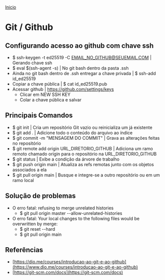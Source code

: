 [Inicio](../README.md)
# Git / Github 
## Configurando acesso ao github com chave ssh
- $ ssh-keygen -t ed25519 -C EMAIL_NO_GITHUB@SEUEMAIL.COM | Gerando chave ssh
- $ eval $(ssh-agent -s) | No git bash dentro da pasta .ssh
- Ainda no git bash dentro de .ssh entregar a chave privada | $ ssh-add id_ed25519
- Copiar a chave pública | $ cat id_ed25519.pub
- Acessar github | https://github.com/settings/keys
  - Clicar em NEW SSH KEY 
  - Colar a chave pública e salvar

## Principais Comandos
- $ git init | Cria um repositório Git vazio ou reinicializa um já existente
- $ git add . | Adicione todo o conteúdo do arquivo ao índice 
- $ git commit -m "MENSAGEM DO COMMIT" | Grava as alterações feitas no repositório
- $ git remote add origin URL_DIRETORIO_GITHUB | Adiciona um ramo remoto chamado origin para o repositório na URL_DIRETORIO_GITHUB
- $ git status | Exibe a condição da árvore de trabalho
- $ git push origin main | Atualiza as refs remotas junto com os objetos associados a ela
- $ git pull origin main | Busque e integre-se a outro repositório ou em um ramo local

## Solução de problemas
- O erro fatal: refusing to merge unrelated histories
  - $ git pull origin master --allow-unrelated-histories
- O erro fatal: Your local changes to the following files would be overwritten by merge:
  - $ git reset --hard
  - $ git pull origin main 

## Referências
- [https://dio.me/courses/introducao-ao-git-e-ao-github](https://www.dio.me/courses/introducao-ao-git-e-ao-github)
- [https://git-scm.com/docs](https://git-scm.com/docs)

